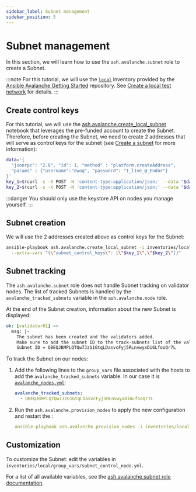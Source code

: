 ```yaml
---
sidebar_label: Subnet management
sidebar_position: 5
---
```


# Subnet management

In this section, we will learn how to use the `ash.avalanche.subnet` role to create a Subnet.

:::note
For this tutorial, we will use the [`local`](https://github.com/AshAvalanche/ansible-avalanche-getting-started/tree/main/inventories/local) inventory provided by the [Ansible Avalanche Getting Started](https://github.com/AshAvalanche/ansible-avalanche-getting-started) repository. See [Create a local test network](./local-test-network) for details.
:::

## Create control keys

For this tutorial, we will use the [ash.avalanche.create_local_subnet](https://github.com/AshAvalanche/ansible-avalanche-collection/tree/main/playbooks/create_local_subnet.yml) notebook that leverages the pre-funded account to create the Subnet. Therefore, before creating the Subnet, we need to create 2 addresses that will serve as control keys for the subnet (see [Create a subnet](https://docs.avax.network/build/tutorials/platform/subnets/create-a-subnet) for more information):

```bash
data='{
  "jsonrpc": "2.0", "id": 1, "method" : "platform.createAddress",
  "params" : {"username":"ewoq", "password": "I_l1ve_@_Endor"}
}'
key_1=$(curl -s -X POST -H 'content-type:application/json;' --data "$data" http://192.168.60.11:9650/ext/bc/P | jq -r '.result.address')
key_2=$(curl -s -X POST -H 'content-type:application/json;' --data "$data" http://192.168.60.11:9650/ext/bc/P | jq -r '.result.address')
```

:::danger
You should only use the keystore API on nodes you manage yourself.
:::

## Subnet creation

We will use the 2 addresses created above as control keys for the Subnet:

```bash
ansible-playbook ash.avalanche.create_local_subnet -i inventories/local \
  --extra-vars "{\"subnet_control_keys\": [\"$key_1\",\"$key_2\"]}"
```

## Subnet tracking

The `ash.avalanche.subnet` role does not handle Subnet tracking on validator nodes. The list of tracked Subnets is handled by the `avalanche_tracked_subnets` variable in the `ash.avalanche.node` role.

At the end of the Subnet creation, information about the new Subnet is displayed:

```yaml
ok: [validator01] =>
  msg: |-
    The subnet has been created and the validators added.
    Make sure to add the subnet ID to the track-subnets list of the validators.
    Subnet ID = QBEQJBMPLQTQw7JzG1GtqLDasvcFyj5RLnvwyxDi6LfooQr7L
```

To track the Subnet on our nodes:

1. Add the following lines to the `group_vars` file associated with the hosts to add the `avalanche_tracked_subnets` variable. In our case it is [`avalanche_nodes.yml`](https://github.com/AshAvalanche/ansible-avalanche-getting-started/tree/main/inventories/local/group_vars/avalanche_nodes.yml):

   ```yaml
   avalanche_tracked_subnets:
     - QBEQJBMPLQTQw7JzG1GtqLDasvcFyj5RLnvwyxDi6LfooQr7L
   ```

2. Run the `ash.avalanche.provision_nodes` to apply the new configuration and restart the :

   ```yaml
   ansible-playbook ash.avalanche.provision_nodes -i inventories/local
   ```

## Customization

To customize the Subnet: edit the variables in `inventories/local/group_vars/subnet_control_node.yml`.

For a list of all available variables, see the [ash.avalanche.subnet role documentation](https://github.com/AshAvalanche/ansible-avalanche-collection/tree/main/roles/subnet).
